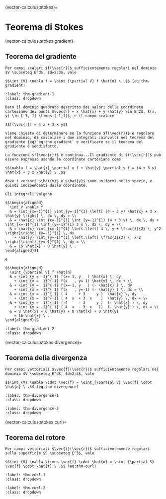 (vector-calculus:stokes)=
# Teorema di Stokes

(vector-calculus:stokes:gradient)=
## Teorema del gradiente
```{prf:theorem} Teorema del gradiente
Per campi scalari $f(\vec{r})$ sufficientemente regolari nel dominio $V \subseteq E^d$, $d=2:3$, vale

$$\int_{V} \nabla f = \oint_{\partial V} f \hat{n} \ .$$ (eq:thm-gradient)

```

```{prf:example} Teorema del gradiente
:label: thm-gradient-1
:class: dropdown

Dato il dominio quadrato descritto dai valori delle coordinate cartesiane dei punti $\vec{r} = x \hat{x} + y \hat{y} \in E^2$, $(x, y) \in [-1, 1] \times [-1,1]$, e il campo scalare

$$f(\vec{r}) = 4 x + 3 x y$$

viene chiesto di determinare se la funzione $f(\vec{r})$ è regolare nel dominio, di calcolare i due integrali coinvolti nel teorema del gradiente {eq}`eq:thm-gradient` e verificare se il teorema del gradiente è soddisfatto.

La funzione $f(\vec{r})$ è continua...Il gradiente di $f(\vec{r})$ può essere espresso usando le coordinate cartesiane come

$$\nabla f = \hat{x} \partial_x f + \hat{y} \partial_y f = (4 + 3 y) \hat{x} + 3 x \hat{y} \ ,$$

dove i versori $\hat{x}$ e $\hat{y}$ sono uniformi nello spazio, e quindi indipendenti dalle coordinate.

Gli integrali valgono

$$\begin{aligned}
  \int_V \nabla f
  & = \int_{x=-1}^{1} \int_{y=-1}^{1} \left[ (4 + 3 y) \hat{x} + 3 x \hat{y} \right] \, dx \, dy = \\
  & = \hat{x} \int_{x=-1}^{1} \int_{y=-1}^{1} (4 + 3 y) \, dx \, dy +  \int_{x=-1}^{1} \int_{y=-1}^{1} 3 x \, dx \, dy = \\
  & = \hat{x} \int_{x=-1}^{1} \left.\left[ 4 \, y + \frac{3}{2} \, y^2 \right]\right|_{y=-1}^{1} \, dx
    + \hat{y} \int_{y=-1}^{1} \left.\left[ \frac{3}{2} \, x^2 \right]\right|_{y=-1}^{1} \, dy = \\
  & = 16 \hat{x} + 0 \hat{y} \ .
\end{aligned}$$

e

$$\begin{aligned}
  \oint_{\partial V} f \hat{n}
  & = \int_{y = -1}^{ 1} f(x= 1, y   ) \hat{x} \, dy 
    + \int_{x =  1}^{-1} f(x   , y= 1) \hat{y} \, dx + \\ 
  & + \int_{y =  1}^{-1} f(x=-1, y   ) (- \hat{x} ) \, dy 
    + \int_{x = -1}^{ 1} f(x   , y=-1) (- \hat{y} ) \, dx = \\
  & = \int_{y = -1}^{ 1} ( 4     + 3     y )  \hat{x} \, dy 
    + \int_{x =  1}^{-1} ( 4  x  + 3  x    )  \hat{y} \, dx + \\ 
  & + \int_{y =  1}^{-1} (-4     - 3     y )  (- \hat{x} ) \, dy 
    + \int_{x = -1}^{ 1} ( 4  x  - 3  x   ))  (- \hat{y} ) \, dx = \\
  & = 8 \hat{x} + 0 \hat{y} + 8 \hat{x} + 0 \hat{y}
    = 16 \hat{x} \ .
\end{aligned}$$

```
```{prf:example} Teorema del gradiente
:label: thm-gradient-2
:class: dropdown

```

(vector-calculus:stokes:divergence)=
## Teorema della divergenza
```{prf:theorem} Teorema della divergenza
Per campi vettoriali $\vec{f}(\vec{r})$ sufficientemente regolari nel dominio $V \subseteq E^d$, $d=2:3$, vale

$$\int_{V} \nabla \cdot \vec{f} = \oint_{\partial V} \vec{f} \cdot \hat{n} \ .$$ (eq:thm-divergence)

```

```{prf:example} Teorema della divergenza
:label: thm-divergence-1
:class: dropdown

```
```{prf:example} Teorema della divergenza
:label: thm-divergence-2
:class: dropdown

```

(vector-calculus:stokes:curl)=
## Teorema del rotore
```{prf:theorem} Teorema del rotore
Per campi vettoriali $\vec{f}(\vec{r})$ sufficientemente regolari sulla superficie $S \subseteq E^3$, vale

$$\int_{S} \nabla \times \vec{f} \cdot \hat{n} = \oint_{\partial S} \vec{f} \cdot \hat{t} \ .$$ (eq:thm-curl)

```

```{prf:example} Teorema del rotore
:label: thm-curl-1
:class: dropdown

```
```{prf:example} Teorema della rotore
:label: thm-curl-2
:class: dropdown

```


